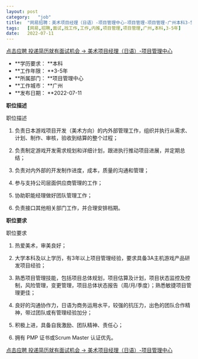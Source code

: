 ```yaml
---
layout:	post
category:	"job"
title:	"网易招聘：美术项目经理（日语）-项目管理中心-项目管理-项目管理-广州本科3-5年"
tags:	[网易,招聘,面试,找工作,工作,内推,项目管理,项目管理,广州,本科,3-5年]
date:	2022-07-11
---
```


[点击应聘 投递简历就有面试机会 ->  美术项目经理（日语）-项目管理中心](http://mobile.bole.netease.com/bole/boleDetail?id=41468&employeeId=346f03c3cda5f04c&key=all)



- **学历要求： **本科
- **工作年限： **3-5年
- **所属部门： **项目管理中心
- **工作城市： **广州
- **发布日期： **2022-07-11



**职位描述**

职位描述

1. 负责日本游戏项目开发（美术方向）的内外部管理工作，组织并执行从需求、计划、制作、审核，验收到结算的整个过程；

2. 负责制定游戏开发需求规划和详细计划，跟进执行推动项目进展，并定期总结；

3. 负责对内外部的开发制作进度，成本，质量的沟通和管理；

4. 参与支持公司层面供应商管理的工作；

5. 协助职能经理做好团队管理工作；

6. 负责接口其他相关部门工作，并合理安排档期。



**职位要求**

职位要求

1. 热爱美术，审美良好；

2. 大学本科及以上学历，有3年以上项目管理经验，要求具备3A主机游戏产品研发项目经验；

3. 熟悉项目管理技能，包括项目总体规划，项目估算及计划，项目状态监控及控制，风险管理，变更管理，项目总体状态报告（周/月/季度）；熟悉敏捷项目管理更佳；

4. 良好的沟通协作力，日语为商务运用水平，较强的抗压力，出色的团队合作精神，带过团队或有管理经验加分；

5. 积极上进，具备自我激励、团队精神、责任心；

6. 拥有 PMP 证书或Scrum Master 认证优先。



[点击应聘 投递简历就有面试机会 ->  美术项目经理（日语）-项目管理中心](http://mobile.bole.netease.com/bole/boleDetail?id=41468&employeeId=346f03c3cda5f04c&key=all)